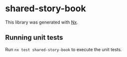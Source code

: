 # shared-story-book

This library was generated with [Nx](https://nx.dev).

## Running unit tests

Run `nx test shared-story-book` to execute the unit tests.
